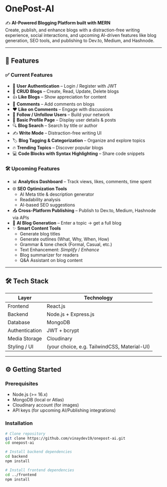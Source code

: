 # OnePost-AI

✍️ **AI-Powered Blogging Platform built with MERN**  
Create, publish, and enhance blogs with a distraction-free writing experience, social interactions, and upcoming AI-driven features like blog generation, SEO tools, and publishing to Dev.to, Medium, and Hashnode.

---

## 🚀 Features

### ✅ Current Features
- 🔐 **User Authentication** – Login / Register with JWT  
- 📝 **CRUD Blogs** – Create, Read, Update, Delete blogs  
- 👍 **Like Blogs** – Show appreciation for content  
- 💬 **Comments** – Add comments on blogs  
- ❤️ **Like on Comments** – Engage with discussions  
- 👥 **Follow / Unfollow Users** – Build your network  
- 👤 **Basic Profile Page** – Display user details & posts  
- 🔍 **Blog Search** – Search by title or author  
- ✍️ **Write Mode** – Distraction-free writing UI  
- 🏷 **Blog Tagging & Categorization** – Organize and explore topics  
- 🔥 **Trending Topics** – Discover popular blogs  
- 💻 **Code Blocks with Syntax Highlighting** – Share code snippets  

### 🛠 Upcoming Features
- 📊 **Analytics Dashboard** – Track views, likes, comments, time spent  
- 🌐 **SEO Optimization Tools**  
  - AI Meta title & description generator  
  - Readability analysis  
  - AI-based SEO suggestions  
- 📤 **Cross-Platform Publishing** – Publish to Dev.to, Medium, Hashnode via APIs  
- 🤖 **AI Blog Generation** – Enter a topic → get a full blog  
- ✨ **Smart Content Tools**  
  - Generate blog titles  
  - Generate outlines (What, Why, When, How)  
  - Grammar & tone check (Formal, Casual, etc.)  
  - Text Enhancement: *Simplify* / *Enhance*  
  - Blog summarizer for readers  
  - Q&A Assistant on blog content  

---

## 🛠 Tech Stack

| Layer | Technology |
|-------|------------|
| Frontend | React.js |
| Backend | Node.js + Express.js |
| Database | MongoDB |
| Authentication | JWT + bcrypt |
| Media Storage | Cloudinary |
| Styling / UI | (your choice, e.g. TailwindCSS, Material-UI) |

---

## ⚙️ Getting Started

### Prerequisites
- Node.js (>= 16.x)  
- MongoDB (local or Atlas)  
- Cloudinary account (for images)  
- API keys (for upcoming AI/Publishing integrations)

### Installation

```bash
# Clone repository
git clone https://github.com/vinaydev19/onepost-ai.git
cd onepost-ai

# Install backend dependencies
cd backend
npm install

# Install frontend dependencies
cd ../frontend
npm install

